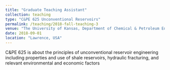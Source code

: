 ```yaml
---
title: "Graduate Teaching Assistant"
collection: teaching
type: "C&PE 625 Unconventional Reservoirs"
permalink: /teaching/2018-fall-teaching-3
venue: "The University of Kansas, Department of Chemical & Petroleum Engineering"
date: 2018-09-01
location: "Lawrence, USA"
---
```


C&PE 625 is about the principles of unconventional reservoir engineering including properties and use of shale reservoirs, hydraulic fracturing, and relevant environmental and economic factors

